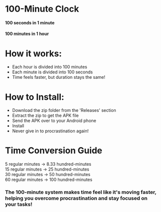 # 100-Minute Clock
#### 100 seconds in 1 minute
#### 100 minutes in 1 hour

# How it works:
- Each hour is divided into 100 minutes
- Each minute is divided into 100 seconds 
- Time feels faster, but duration stays the same! 

# How to Install:
- Download the zip folder from the 'Releases' section
- Extract the zip to get the APK file
- Send the APK over to your Android phone
- Install
- Never give in to procrastination again!

# Time Conversion Guide
5 regular minutes → 8.33 hundred-minutes  
15 regular minutes → 25 hundred-minutes  
30 regular minutes → 50 hundred-minutes  
60 regular minutes → 100 hundred-minutes  

### The 100-minute system makes time feel like it's moving faster, helping you overcome procrastination and stay focused on your tasks!
